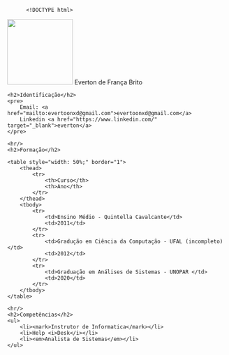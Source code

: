           <!DOCTYPE html>
<html lang="en">
<head>
    <meta charset="UTF-8">
    <meta name="viewport" content="width=device-width, initial-scale=1.0">
    <title>Everton de França Brito</title>
</head>
<body>
    <img src="3x4.png" width="150" />
    Everton de França Brito 
    
    <h2>Identificação</h2>
    <pre>
        Email: <a href="mailto:evertoonxd@gmail.com">evertoonxd@gmail.com</a>
        Linkedin <a href="https://www.linkedin.com/" target="_blank">everton</a>
    </pre>

    <hr/>
    <h2>Formação</h2>

    <table style="width: 50%;" border="1">
        <thead>
            <tr>
                <th>Curso</th>
                <th>Ano</th>
            </tr>
        </thead>
        <tbody>
            <tr>
                <td>Ensino Médio - Quintella Cavalcante</td>
                <td>2011</td>
            </tr>
            <tr>
                <td>Gradução em Ciência da Computação - UFAL (incompleto)</td>
                <td>2012</td>
            </tr>
            <tr>
                <td>Graduação em Análises de Sistemas - UNOPAR </td>
                <td>2020</td>
            </tr>
        </tbody>
    </table>

    <hr/>
    <h2>Competências</h2>
    <ul>
        <li><mark>Instrutor de Informatica</mark></li>
        <li>Help <i>Desk</i></li>
        <li><em>Analista de Sistemas</em></li>
    </ul>

</body>
</html>
